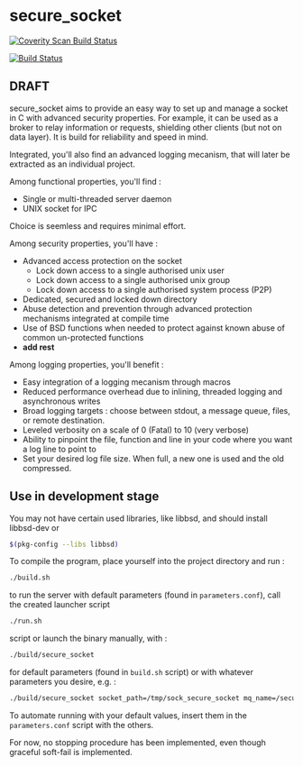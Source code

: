 # secure_socket

<a href="https://scan.coverity.com/projects/bytemare-secure_socket">
  <img alt="Coverity Scan Build Status"
       src="https://scan.coverity.com/projects/18404/badge.svg"/>
</a>

[![Build Status](https://travis-ci.com/bytemare/secure_socket.svg?branch=master)](https://travis-ci.com/bytemare/secure_socket)

## DRAFT

secure_socket aims to provide an easy way to set up and manage a socket in C with advanced security properties.
For example, it can be used as a broker to relay information or requests, shielding other clients (but not on data layer).
It is build for reliability and speed in mind.

Integrated, you'll also find an advanced logging mecanism, that will later be extracted as an individual project.

Among functional properties, you'll find :

- Single or multi-threaded server daemon
- UNIX socket for IPC

Choice is seemless and requires minimal effort.

Among security properties, you'll have :

- Advanced access protection on the socket
  - Lock down access to a single authorised unix user
  - Lock down access to a single authorised unix group
  - Lock down access to a single authorised system process (P2P)
- Dedicated, secured and locked down directory
- Abuse detection and prevention through advanced protection mechanisms integrated at compile time
- Use of BSD functions when needed to protect against known abuse of common un-protected functions
- **add rest**

Among logging properties, you'll benefit :

- Easy integration of a logging mecanism through macros
- Reduced performance overhead due to inlining, threaded logging and asynchronous writes
- Broad logging targets : choose between stdout, a message queue, files, or remote destination.
- Leveled verbosity on a scale of 0 (Fatal) to 10 (very verbose)
- Ability to pinpoint the file, function and line in your code where you want a log line to point to
- Set your desired log file size. When full, a new one is used and the old compressed.

## Use in development stage

You may not have certain used libraries, like libbsd, and should install libbsd-dev or

```bash
$(pkg-config --libs libbsd)
```

To compile the program, place yourself into the project directory and run :

 ```bash
./build.sh
```

to run the server with default parameters (found in `parameters.conf`), call the created launcher script

 ```bash
./run.sh
```

script or launch the binary manually, with :

```bash
./build/secure_socket
```

for default parameters (found in `build.sh` script) or with whatever parameters you desire, e.g. :

```bash
./build/secure_socket socket_path=/tmp/sock_secure_socket mq_name=/secure_socket_MQ log_file=/home/secure_socket/log/secure_socket_logs domain=AF_UNIX protocol=SOCK_STREAM max_connections=200 socket_permissions=0770 authorised_peer_username=www-data
```

To automate running with your default values, insert them in the `parameters.conf` script with the others.

For now, no stopping procedure has been implemented, even though graceful soft-fail is implemented.
